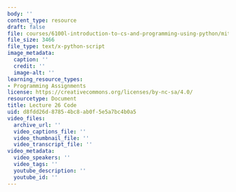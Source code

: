 ```yaml
---
body: ''
content_type: resource
draft: false
file: courses/6100l-introduction-to-cs-and-programming-using-python/mit6_100l_f22_lec26_code.py
file_size: 3466
file_type: text/x-python-script
image_metadata:
  caption: ''
  credit: ''
  image-alt: ''
learning_resource_types:
- Programming Assignments
license: https://creativecommons.org/licenses/by-nc-sa/4.0/
resourcetype: Document
title: Lecture 26 Code
uid: d8fdd26d-8785-4bc8-ab0f-5e5a7bc4b0a5
video_files:
  archive_url: ''
  video_captions_file: ''
  video_thumbnail_file: ''
  video_transcript_file: ''
video_metadata:
  video_speakers: ''
  video_tags: ''
  youtube_description: ''
  youtube_id: ''
---
```

